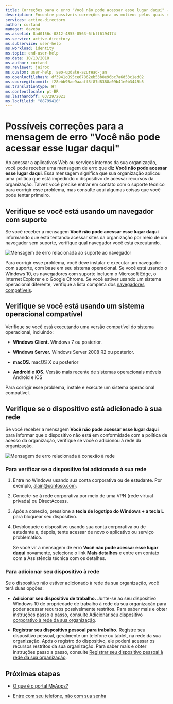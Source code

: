 ```yaml
---
title: Correções para o erro "Você não pode acessar esse lugar daqui" - Azure AD
description: Encontre possíveis correções para os motivos pelos quais você está recebendo a mensagem de erro "Você não pode acessar esse lugar daqui".
services: active-directory
author: curtand
manager: daveba
ms.assetid: 8ad0156c-0812-4855-8563-6fbff6194174
ms.service: active-directory
ms.subservice: user-help
ms.workload: identity
ms.topic: end-user-help
ms.date: 10/10/2018
ms.author: curtand
ms.reviewer: jairoc
ms.custom: user-help, seo-update-azuread-jan
ms.openlocfilehash: df3941c895ce67862eb53b8e96bc7a6d53c1ed02
ms.sourcegitcommit: f28ebb95ae9aaaff3f87d8388a09b41e0b3445b5
ms.translationtype: HT
ms.contentlocale: pt-BR
ms.lasthandoff: 03/29/2021
ms.locfileid: "88799410"
---
```

# <a name="possible-fixes-for-the-you-cant-get-there-from-here-error-message"></a>Possíveis correções para a mensagem de erro "Você não pode acessar esse lugar daqui"

Ao acessar a aplicativos Web ou serviços internos da sua organização, você pode receber uma mensagem de erro que diz **Você não pode acessar esse lugar daqui**. Essa mensagem significa que sua organização aplicou uma política que está impedindo o dispositivo de acessar recursos da organização. Talvez você precise entrar em contato com o suporte técnico para corrigir esse problema, mas consulte aqui algumas coisas que você pode tentar primeiro.

## <a name="make-sure-youre-using-a-supported-browser"></a>Verifique se você está usando um navegador com suporte
Se você receber a mensagem **Você não pode acessar esse lugar daqui** informando que está tentando acessar sites da organização por meio de um navegador sem suporte, verifique qual navegador você está executando.

![Mensagem de erro relacionada ao suporte ao navegador](media/user-help-device-remediation/browser-version.png)

Para corrigir esse problema, você deve instalar e executar um navegador com suporte, com base em seu sistema operacional. Se você está usando o Windows 10, os navegadores com suporte incluem o Microsoft Edge, o Internet Explorer e o Google Chrome. Se você estiver usando um sistema operacional diferente, verifique a lista completa dos [navegadores compatíveis](../conditional-access/concept-conditional-access-conditions.md#supported-browsers).

## <a name="make-sure-youre-using-a-supported-operating-system"></a>Verifique se você está usando um sistema operacional compatível
Verifique se você está executando uma versão compatível do sistema operacional, incluindo:

- **Windows Client.** Windows 7 ou posterior.

- **Windows Server.** Windows Server 2008 R2 ou posterior.

- **macOS.** macOS X ou posterior

- **Android e iOS.** Versão mais recente de sistemas operacionais móveis Android e iOS

Para corrigir esse problema, instale e execute um sistema operacional compatível.

## <a name="make-sure-your-device-is-joined-to-your-network"></a>Verifique se o dispositivo está adicionado à sua rede
Se você receber a mensagem **Você não pode acessar esse lugar daqui** para informar que o dispositivo não está em conformidade com a política de acesso da organização, verifique se você o adicionou à rede da organização.

![Mensagem de erro relacionada à conexão à rede](media/user-help-device-remediation/network-version.png)

### <a name="to-check-whether-your-device-is-joined-to-your-network"></a>Para verificar se o dispositivo foi adicionado à sua rede
1. Entre no Windows usando sua conta corporativa ou de estudante. Por exemplo, alain@contoso.com.

2. Conecte-se à rede corporativa por meio de uma VPN (rede virtual privada) ou DirectAccess.

3. Após a conexão, pressione a **tecla de logotipo do Windows + a tecla L** para bloquear seu dispositivo.

4. Desbloqueie o dispositivo usando sua conta corporativa ou de estudante e, depois, tente acessar de novo o aplicativo ou serviço problemático.

    Se você vir a mensagem de erro **Você não pode acessar esse lugar daqui** novamente, selecione o link **Mais detalhes** e entre em contato com a Assistência técnica com os detalhes.

### <a name="to-join-your-device-to-your-network"></a>Para adicionar seu dispositivo à rede
Se o dispositivo não estiver adicionado à rede da sua organização, você terá duas opções:

- **Adicionar seu dispositivo de trabalho.** Junte-se ao seu dispositivo Windows 10 de propriedade de trabalho à rede da sua organização para poder acessar recursos possivelmente restritos. Para saber mais e obter instruções passo a passo, consulte [Adicionar seu dispositivo corporativo à rede da sua organização](user-help-join-device-on-network.md).

- **Registrar seu dispositivo pessoal para trabalho.** Registre seu dispositivo pessoal, geralmente um telefone ou tablet, na rede da sua organização. Após o registro do dispositivo, ele poderá acessar os recursos restritos da sua organização. Para saber mais e obter instruções passo a passo, consulte [Registrar seu dispositivo pessoal à rede da sua organização](user-help-register-device-on-network.md).

## <a name="next-steps"></a>Próximas etapas
- [O que é o portal MyApps?](./my-apps-portal-end-user-access.md)

- [Entre com seu telefone, não com sua senha](user-help-auth-app-sign-in.md)
